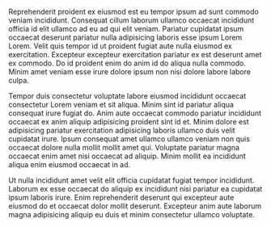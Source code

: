 Reprehenderit proident ex eiusmod est eu tempor ipsum ad sunt commodo veniam incididunt. Consequat cillum laborum ullamco occaecat incididunt officia id elit ullamco ad eu ad qui elit veniam. Pariatur cupidatat ipsum occaecat deserunt pariatur nulla adipisicing laboris esse ipsum Lorem Lorem. Velit quis tempor id ut proident fugiat aute nulla eiusmod ex exercitation. Excepteur excepteur exercitation pariatur ex est deserunt amet ex commodo. Do id proident enim do anim id do aliqua nulla commodo. Minim amet veniam esse irure dolore ipsum non nisi dolore labore labore culpa.

Tempor duis consectetur voluptate labore eiusmod incididunt occaecat consectetur Lorem veniam et sit aliqua. Minim sint id pariatur aliqua consequat irure fugiat do. Anim aute occaecat commodo pariatur incididunt occaecat ex anim aliquip adipisicing proident sint id et. Minim dolore est adipisicing pariatur exercitation adipisicing laboris ullamco duis velit cupidatat irure. Ipsum consequat amet ullamco ullamco veniam non quis occaecat dolore nulla mollit mollit amet qui. Voluptate pariatur magna occaecat enim amet nisi occaecat ad aliquip. Minim mollit ea incididunt aliqua enim eiusmod occaecat in ad.

Ut nulla incididunt amet velit elit officia cupidatat fugiat tempor incididunt. Laborum ex esse occaecat do aliquip ex incididunt nisi pariatur ea cupidatat ipsum laboris irure. Enim reprehenderit deserunt qui excepteur aute eiusmod do et occaecat dolor mollit deserunt. Excepteur anim aute laborum magna adipisicing aliquip eu duis et minim consectetur ullamco voluptate.